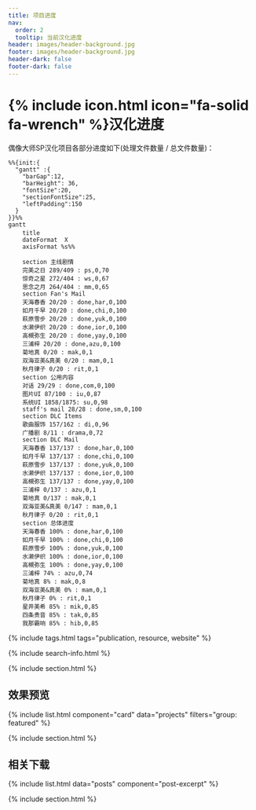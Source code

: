 ```yaml
---
title: 项目进度
nav:
  order: 2
  tooltip: 当前汉化进度
header: images/header-background.jpg
footer: images/header-background.jpg
header-dark: false
footer-dark: false
---
```


# {% include icon.html icon="fa-solid fa-wrench" %}汉化进度

偶像大师SP汉化项目各部分进度如下(处理文件数量 / 总文件数量)：

```mermaid!
%%{init:{
  "gantt" :{
    "barGap":12,
    "barHeight": 36,
    "fontSize":20,
    "sectionFontSize":25,
    "leftPadding":150
  }
}}%%
gantt
    title 　
    dateFormat  X
    axisFormat %s%%

    section 主线剧情
    完美之日 289/409 : ps,0,70
    惊奇之星 272/404 : ws,0,67
    思念之月 264/404 : mm,0,65
    section Fan's Mail
    天海春香 20/20 : done,har,0,100
    如月千早 20/20 : done,chi,0,100
    萩原雪步 20/20 : done,yuk,0,100
    水濑伊织 20/20 : done,ior,0,100
    高槻弥生 20/20 : done,yay,0,100
    三浦梓 20/20 : done,azu,0,100
    菊地真 0/20 : mak,0,1
    双海亚美&真美 0/20 : mam,0,1
    秋月律子 0/20 : rit,0,1
    section 公用内容
    对话 29/29 : done,com,0,100
    图片UI 87/100 : iu,0,87
    系统UI 1858/1875: su,0,98
    staff's mail 28/28 : done,sm,0,100
    section DLC Items
    歌曲服饰 157/162 : di,0,96
    广播剧 8/11 : drama,0,72
    section DLC Mail
    天海春香 137/137 : done,har,0,100
    如月千早 137/137 : done,chi,0,100
    萩原雪步 137/137 : done,yuk,0,100
    水濑伊织 137/137 : done,ior,0,100
    高槻弥生 137/137 : done,yay,0,100
    三浦梓 0/137 : azu,0,1
    菊地真 0/137 : mak,0,1
    双海亚美&真美 0/147 : mam,0,1
    秋月律子 0/20 : rit,0,1
    section 总体进度
    天海春香 100% : done,har,0,100
    如月千早 100% : done,chi,0,100
    萩原雪步 100% : done,yuk,0,100
    水濑伊织 100% : done,ior,0,100
    高槻弥生 100% : done,yay,0,100
    三浦梓 74% : azu,0,74
    菊地真 8% : mak,0,8
    双海亚美&真美 0% : mam,0,1
    秋月律子 0% : rit,0,1
    星井美希 85% : mik,0,85
    四条贵音 85% : tak,0,85
    我那霸响 85% : hib,0,85
```

{% include tags.html tags="publication, resource, website" %}

{% include search-info.html %}

{% include section.html %}

## 效果预览

{% include list.html component="card" data="projects" filters="group: featured" %}

{% include section.html %}

## 相关下载

{% include list.html data="posts" component="post-excerpt" %}

{% include section.html %}